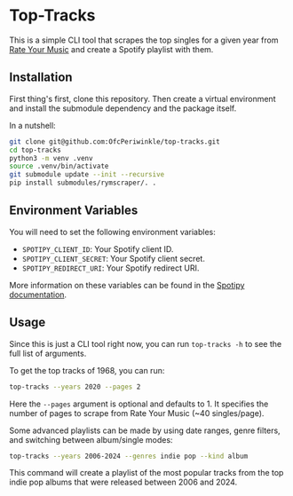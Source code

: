 # Top-Tracks
This is a simple CLI tool that scrapes the top singles for a given year from [Rate Your Music](https://rateyourmusic.com/) and create a Spotify playlist with them.

## Installation
First thing's first, clone this repository. Then create a virtual environment and install the submodule dependency and the package itself.

In a nutshell:
```bash
git clone git@github.com:OfcPeriwinkle/top-tracks.git
cd top-tracks
python3 -m venv .venv
source .venv/bin/activate
git submodule update --init --recursive
pip install submodules/rymscraper/. .
```

## Environment Variables
You will need to set the following environment variables:
- `SPOTIPY_CLIENT_ID`: Your Spotify client ID.
- `SPOTIPY_CLIENT_SECRET`: Your Spotify client secret.
- `SPOTIPY_REDIRECT_URI`: Your Spotify redirect URI.

More information on these variables can be found in the [Spotipy documentation](https://spotipy.readthedocs.io/).

## Usage
Since this is just a CLI tool right now, you can run `top-tracks -h` to see the full list of arguments.

To get the top tracks of 1968, you can run:
```bash
top-tracks --years 2020 --pages 2
```
Here the `--pages` argument is optional and defaults to 1. It specifies the number of pages to scrape from Rate Your Music (~40 singles/page).

Some advanced playlists can be made by using date ranges, genre filters, and switching between album/single modes:
```bash
top-tracks --years 2006-2024 --genres indie pop --kind album
```

This command will create a playlist of the most popular tracks from the top indie pop albums that were released between 2006 and 2024.

